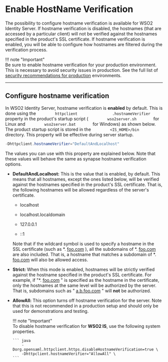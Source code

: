 # Enable HostName Verification

The possibility to configure hostname verification is available for WSO2
Identity Server. If hostname verification is disabled, the hostnames (that are accessed by a particular
client) will not be verified against the hostnames specified in the
product's SSL certificate. If hostname verification is enabled, you will
be able to configure how hostnames are filtered during the verification
process.

!!! note "Important"  
    Be sure to enable hostname verification for your production environment.
    This is necessary to avoid security issues in production. See the full
    list of [security recommendations for
    production](../../../deploy/security/security-guidelines-for-production-deployment)
    environments.

---

## Configure hostname verification


In WSO2 Identity Server, hostname verification is **enabled** by default. This is
done using the `         httpclient        ` 
`         .hostnameVerifier        ` property in the product's startup
script ( `         wso2server.sh        ` for Linux and
`         wso2server.bat        ` for Windows) as shown below. The
product startup script is stored in the
`         <IS_HOME>/bin        ` directory. This property will be
effective during server startup.

``` java
-Dhttpclient.hostnameVerifier="DefaultAndLocalhost"
```

The values you can use with this property are explained below. Note that
these values will behave the same as synapse hostname verification
options.

-   **DefaultAndLocalhost:** This is the value that is enabled, by
    default. This means that all hostnames, except the ones listed
    below, will be verified against the hostnames specified in the
    product's SSL certificate. That is, the following hostnames will be
    allowed regardless of the server's certificate.

    -   localhost

    -   localhost.localdomain

    -   127.0.0.1

    -   ::1

    Note that if the wildcard symbol is used to specify a hostname in
    the SSL certificate (such as \*. [foo.com](http://foo.com/) ), all
    the subdomains of \*. [foo.com](http://foo.com/) are also included.
    That is, a hostname that matches a subdomain of \*.
    [foo.com](http://foo.com/) will also be allowed access. 

-   **Strict:** When this mode is enabled, hostnames will be strictly
    verified against the hostname specified in the product's SSL
    certificate. For example, if "\*. [foo.com](http://foo.com/) " is
    specified as the hostname in the certificate, only the hostnames at
    the same level will be authorized by the server. That is, subdomains
    such as " [a.b.foo.com](http://a.b.foo.com/) " will **not** be
    authorized.

-   **AllowAll:** This option turns off hostname verification for the
    server. Note that this is not recommended in a production setup and
    should only be used for demonstrations and testing.

    !!! note "Important"    
        To disable hostname verification for **WSO2 IS**, use the
        following system properties.

        ``` java
            -Dorg.opensaml.httpclient.https.disableHostnameVerification=true \
            -Dhttpclient.hostnameVerifier="AllowAll" \
        ```
